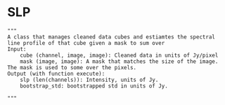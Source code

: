 # SLP
    """
    A class that manages cleaned data cubes and estiamtes the spectral line profile of that cube given a mask to sum over
    Input:
        cube (channel, image, image): Cleaned data in units of Jy/pixel
        mask (image, image): A mask that matches the size of the image. The mask is used to some over the pixels.
    Output (with function execute):
        slp (len(channels)): Intensity, units of Jy.
        bootstrap_std: bootstrapped std in units of Jy. 
    
    """
